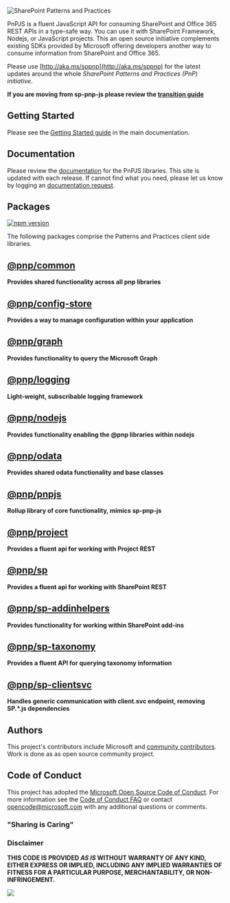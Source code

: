 ![SharePoint Patterns and Practices](https://devofficecdn.azureedge.net/media/Default/PnP/sppnp.png)

PnPJS is a fluent JavaScript API for consuming SharePoint and Office 365 REST APIs in a type-safe way. You can use it with SharePoint Framework, Nodejs, or JavaScript projects. This an open source initiative complements existing SDKs provided by Microsoft offering developers another way to consume information from SharePoint and Office 365.

Please use [http://aka.ms/sppnp](http://aka.ms/sppnp) for the latest updates around the whole *SharePoint Patterns and Practices (PnP) initiative*.

**If you are moving from sp-pnp-js please review the [transition guide](https://pnp.github.io/pnpjs/documentation/transition-guide/)**

## Getting Started

Please see the [Getting Started guide](https://pnp.github.io/pnpjs/documentation/getting-started/) in the main documentation.

## Documentation

Please review the [documentation](https://pnp.github.io/pnpjs/) for the PnPJS libraries. This
site is updated with each release. If cannot find what you need, please let us know by logging an [documentation request](https://github.com/pnp/pnpjs/issues).

## Packages

[![npm version](https://badge.fury.io/js/%40pnp%2Fcommon.svg)](https://badge.fury.io/js/%40pnp%2Fcommon)

The following packages comprise the Patterns and Practices client side libraries.

## [@pnp/common](packages/common/docs/index.md)

**Provides shared functionality across all pnp libraries**

## [@pnp/config-store](packages/config-store/docs/index.md)
**Provides a way to manage configuration within your application**

## [@pnp/graph](packages/graph/docs/index.md)

**Provides functionality to query the Microsoft Graph**

## [@pnp/logging](packages/logging/docs/index.md)

**Light-weight, subscribable logging framework**

## [@pnp/nodejs](packages/nodejs/docs/index.md)

**Provides functionality enabling the @pnp libraries within nodejs**

## [@pnp/odata](packages/odata/docs/index.md)

**Provides shared odata functionality and base classes**

## [@pnp/pnpjs](packages/pnpjs/docs/index.md)

**Rollup library of core functionality, mimics sp-pnp-js**

## [@pnp/project](packages/project/docs/index.md)

**Provides a fluent api for working with Project REST**

## [@pnp/sp](packages/sp/docs/index.md)

**Provides a fluent api for working with SharePoint REST**

## [@pnp/sp-addinhelpers](packages/sp-addinhelpers/docs/index.md)

**Provides functionality for working within SharePoint add-ins**

## [@pnp/sp-taxonomy](packages/sp-taxonomy/docs/index.md)

**Provides a fluent API for querying taxonomy information**

## [@pnp/sp-clientsvc](packages/sp-clientsvc/docs/index.md)

**Handles generic communication with client.svc endpoint, removing SP.\*.js dependencies**


## Authors
This project's contributors include Microsoft and [community contributors](AUTHORS). Work is done as as open source community project.

## Code of Conduct
This project has adopted the [Microsoft Open Source Code of Conduct](https://opensource.microsoft.com/codeofconduct/). For more information see the [Code of Conduct FAQ](https://opensource.microsoft.com/codeofconduct/faq/) or contact [opencode@microsoft.com](mailto:opencode@microsoft.com) with any additional questions or comments.

### "Sharing is Caring"

### Disclaimer
**THIS CODE IS PROVIDED *AS IS* WITHOUT WARRANTY OF ANY KIND, EITHER EXPRESS OR IMPLIED, INCLUDING ANY IMPLIED WARRANTIES OF FITNESS FOR A PARTICULAR PURPOSE, MERCHANTABILITY, OR NON-INFRINGEMENT.**

![](https://telemetry.sharepointpnp.com/@pnp/pnpjs/readme)
